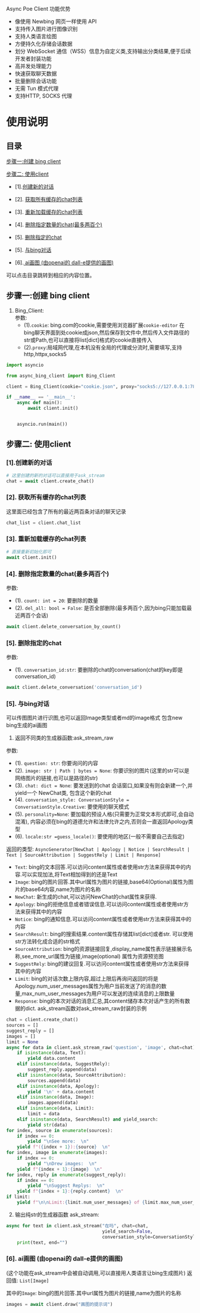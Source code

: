 Async Poe Client
功能优势  
- 像使用 Newbing 网页一样使用 API
- 支持传入图片进行图像识别
- 支持人类语言绘图
- 方便持久化存储会话数据
- 划分 WebSocket 通信（WSS）信息为自定义类,支持输出分类结果,便于后续开发者封装功能
- 高并发处理能力
- 快速获取聊天数据
- 批量删除会话功能
- 无需 Tun 模式代理
- 支持HTTP, SOCKS 代理

# 使用说明

## 目录

[步骤一:创建 bing client](#步骤一创建-bing-client)

[步骤二: 使用client](#步骤二-使用client)

- [1].[创建新的对话](#1创建新的对话)

- [2]. [获取所有缓存的chat列表](#2-获取所有缓存的chat列表)

- [3]. [重新加载缓存的chat列表](#3-重新加载缓存的chat列表)

- [4]. [删除指定数量的chat(最多两百个)](#4-删除指定数量的chat最多两百个)

- [5]. [删除指定的chat](#5-删除指定的chat)

- [5]. [与bing对话](#5-与bing对话)

- [6].[ ai画图 (由openai的 dall-e提供的画图)](#6-ai画图-由openai的-dall-e提供的画图)

可以点击目录跳转到相应的内容位置。

## 步骤一:创建 bing client

1. Bing_Client:  
   参数:
    - (1).`cookie`: bing.com的cookie,需要使用浏览器扩展`cookie-editor`
      在bing聊天界面到处cookie成json,然后保存到文件中,然后传入文件路径的str或Path,也可以直接将list[dict]格式的cookie直接传入
    - (2).`proxy`:局域网代理,在本机没有全局的代理或分流时,需要填写,支持http,httpx,socks5

```python
import asyncio

from async_bing_client import Bing_Client

client = Bing_Client(cookie="cookie.json", proxy="socks5://127.0.0.1:7890")

if __name__ == '__main__':
    async def main():
        await client.init()


    asyncio.run(main())
```

## 步骤二: 使用client

### [1].创建新的对话

```python
# 这里创建的新的对话可以直接用于ask_stream
chat = await client.create_chat()

```

### [2]. 获取所有缓存的chat列表

这里面已经包含了所有的最近两百条对话的聊天记录

```python
chat_list = client.chat_list
```

### [3]. 重新加载缓存的chat列表

```python
# 直接重新初始化即可
await client.init()
```

### [4]. 删除指定数量的chat(最多两百个)

参数:

- (1). `count: int = 20`: 要删除的数量
- (2). `del_all: bool = False`: 是否全部删除(最多两百个,因为bing只能加载最近两百个会话)

```python
await client.delete_conversation_by_count()
```

### [5]. 删除指定的chat

参数:

- (1). `conversation_id:str`: 要删除的chat的conversation(chat的key即是conversation_id)

```python
await client.delete_conversation('conversation_id')
```

### [5]. 与bing对话

可以传图图片进行识图,也可以返回Image类型或者md的image格式 包含new bing生成的ai画图

1. 返回不同类的生成器函数:ask_stream_raw

参数:

- (1). `question: str`: 你要询问的内容
- (2). `image: str | Path | bytes = None`: 你要识别的图片(这里的str可以是网络图片的链接,也可以是路径的str)
- (3). `chat: dict = None`: 要发送到的chat 会话窗口,如果没有则会新建一个,并yield一个 NewChat类, 包含这个新的chat
- (4). `conversation_style: ConversationStyle = ConversationStyle.Creative`: 要使用的聊天模式
- (5). `personality=None`: 要加载的预设人格(只需要为正常文本形式即可,会自动混淆), 内容必须在bing的道德允许和法律允许之内,否则会一直返回Apology类型
- (6). `locale:str =guess_locale()`: 要使用的地区(一般不需要自己去指定)

返回的类型:
`AsyncGenerator[NewChat | Apology | Notice | SearchResult | Text | SourceAttribution | SuggestRely | Limit | Response]`

- `Text`: bing的文本回答.可以访问content属性或者使用str方法来获得其中的内容.可以实现加法,将Text相加得到的还是Text
- `Image`: bing的图片回答.其中url属性为图片的链接,base64(Optional)属性为图片的base64内容,name为图片的名称
- `NewChat`: 新生成的chat,可以访问NewChat的chat属性来获得.
- `Apology`: bing的拒绝信息或者错误信息.可以访问content属性或者使用str方法来获得其中的内容
- `Notice`: bing的通知信息.可以访问content属性或者使用str方法来获得其中的内容
- `SearchResult`: bing的搜索结果.content属性存储其list[dict]或者str. 可以使用str方法转化成合适的str格式
- `SourceAttribution`: bing的资源链接回复,display_name属性表示链接展示名称,see_more_url属性为链接,image(optional)
  属性为资源预览图
- `SuggestRely`: bing的建议回复.可以访问content属性或者使用str方法来获得其中的内容
- `Limit`: bing的对话次数上限内容,超过上限后再询问返回的将是Apology.num_user_messages属性为用户当前发送了的消息的数量,max_num_user_messages为用户可以发送的连续消息的上限数量
- `Response`: bing的本次对话的消息汇总,其content储存本次对话产生的所有数据的dict.
  ask_stream函数对ask_stream_raw封装的示例

```python
chat = client.create_chat()
sources = []
suggest_reply = []
images = []
limit = None
async for data in client.ask_stream_raw('question', 'image', chat=chat):
    if isinstance(data, Text):
        yield data.content
    elif isinstance(data, SuggestRely):
        suggest_reply.append(data)
    elif isinstance(data, SourceAttribution):
        sources.append(data)
    elif isinstance(data, Apology):
        yield '\n' + data.content
    elif isinstance(data, Image):
        images.append(data)
    elif isinstance(data, Limit):
        limit = data
    elif isinstance(data, SearchResult) and yield_search:
        yield str(data)
for index, source in enumerate(sources):
    if index == 0:
        yield "\nSee more:  \n"
    yield f"({index + 1}):{source}  \n"
for index, image in enumerate(images):
    if index == 0:
        yield "\nDrew images:  \n"
    yield f"{index + 1}:{image}  \n"
for index, reply in enumerate(suggest_reply):
    if index == 0:
        yield "\nSuggest Replys:  \n"
    yield f"{index + 1}:{reply.content}  \n"
if limit:
    yield f"\n\nLimit:{limit.num_user_messages} of {limit.max_num_user_messages}  "
```

2. 输出纯str的生成器函数 ask_stream:

```python
async for text in client.ask_stream("在吗", chat=chat,
                                    yield_search=False,
                                    conversation_style=ConversationStyle.Balanced):
    print(text, end="")

```

### [6]. ai画图 (由openai的 dall-e提供的画图)

(这个功能在ask_stream中会被自动调用,可以直接用人类语言让bing生成图片)
返回值: `List[Image]`

其中的`Image`: bing的图片回答.其中url属性为图片的链接,name为图片的名称

```python
images = await client.draw("画图的提示词")
```
